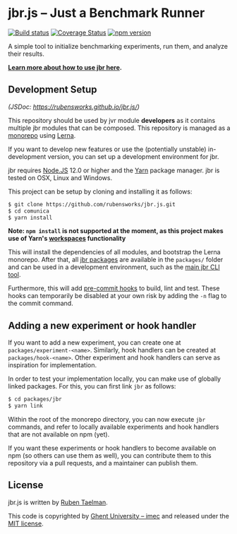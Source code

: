 # jbr.js – Just a Benchmark Runner

[![Build status](https://github.com/rubensworks/jbr.js/workflows/CI/badge.svg)](https://github.com/rubensworks/jbr.js/actions?query=workflow%3ACI)
[![Coverage Status](https://coveralls.io/repos/github/rubensworks/jbr.js/badge.svg?branch=master)](https://coveralls.io/github/rubensworks/jbr.js?branch=master)
[![npm version](https://badge.fury.io/js/jbr.svg)](https://www.npmjs.com/package/jbr)

A simple tool to initialize benchmarking experiments, run them, and analyze their results.

**[Learn more about how to use jbr here](https://github.com/rubensworks/jbr.js/tree/master/packages/jbr).**

## Development Setup

_(JSDoc: https://rubensworks.github.io/jbr.js/)_

This repository should be used by jvr module **developers** as it contains multiple jbr modules that can be composed.
This repository is managed as a [monorepo](https://github.com/babel/babel/blob/master/doc/design/monorepo.md)
using [Lerna](https://lernajs.io/).

If you want to develop new features
or use the (potentially unstable) in-development version,
you can set up a development environment for jbr.

jbr requires [Node.JS](http://nodejs.org/) 12.0 or higher and the [Yarn](https://yarnpkg.com/en/) package manager.
jbr is tested on OSX, Linux and Windows.

This project can be setup by cloning and installing it as follows:

```bash
$ git clone https://github.com/rubensworks/jbr.js.git
$ cd comunica
$ yarn install
```

**Note: `npm install` is not supported at the moment, as this project makes use of Yarn's [workspaces](https://yarnpkg.com/lang/en/docs/workspaces/) functionality**

This will install the dependencies of all modules, and bootstrap the Lerna monorepo.
After that, all [jbr packages](https://github.com/rubensworks/jbr.js/tree/master/packages) are available in the `packages/` folder
and can be used in a development environment, such as the [main jbr CLI tool](https://github.com/rubensworks/jbr.js/tree/master/packages/jbr).

Furthermore, this will add [pre-commit hooks](https://www.npmjs.com/package/pre-commit)
to build, lint and test.
These hooks can temporarily be disabled at your own risk by adding the `-n` flag to the commit command.

## Adding a new experiment or hook handler

If you want to add a new experiment, you can create one at `packages/experiment-<name>`.
Similarly, hook handlers can be created at `packages/hook-<name>`.
Other experiment and hook handlers can serve as inspiration for implementation.

In order to test your implementation locally, you can make use of globally linked packages.
For this, you can first link `jbr` as follows:
```bash
$ cd packages/jbr
$ yarn link
```

Within the root of the monorepo directory, you can now execute `jbr` commands,
and refer to locally available experiments and hook handlers that are not available on npm (yet).

If you want these experiments or hook handlers to become available on npm (so others can use them as well),
you can contribute them to this repository via a pull requests,
and a maintainer can publish them.

## License

jbr.js is written by [Ruben Taelman](http://www.rubensworks.net/).

This code is copyrighted by [Ghent University – imec](http://idlab.ugent.be/)
and released under the [MIT license](http://opensource.org/licenses/MIT).
